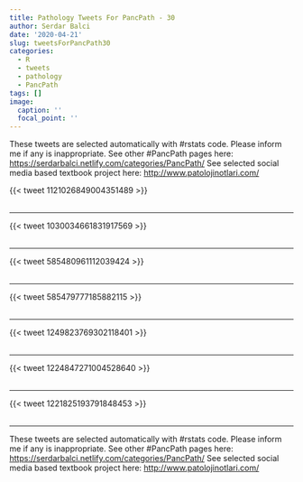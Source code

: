 ```yaml
---
title: Pathology Tweets For PancPath - 30
author: Serdar Balci
date: '2020-04-21'
slug: tweetsForPancPath30
categories:
  - R
  - tweets
  - pathology
  - PancPath
tags: []
image:
  caption: ''
  focal_point: ''
---
```



These tweets are selected automatically with #rstats code. Please inform me if any is inappropriate.
See other #PancPath pages here: https://serdarbalci.netlify.com/categories/PancPath/ 
See selected social media based textbook project here: http://www.patolojinotlari.com/

{{< tweet 1121026849004351489 >}}
<br>
<br>
<hr>
{{< tweet 1030034661831917569 >}}
<br>
<br>
<hr>
{{< tweet 585480961112039424 >}}
<br>
<br>
<hr>
{{< tweet 585479777185882115 >}}
<br>
<br>
<hr>
{{< tweet 1249823769302118401 >}}
<br>
<br>
<hr>
{{< tweet 1224847271004528640 >}}
<br>
<br>
<hr>
{{< tweet 1221825193791848453 >}}
<br>
<br>
<hr>


These tweets are selected automatically with #rstats code. Please inform me if any is inappropriate.
See other #PancPath pages here: https://serdarbalci.netlify.com/categories/PancPath/ 
See selected social media based textbook project here: http://www.patolojinotlari.com/
